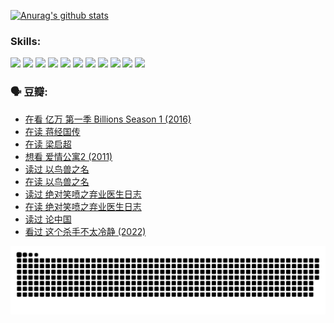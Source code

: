 
[![Anurag's github stats](https://github-readme-stats.vercel.app/api?username=w940853815)](https://github.com/anuraghazra/github-readme-stats)

### Skills:

<code><img height="32" src="https://cdn.jsdelivr.net/npm/simple-icons@v5/icons/python.svg"></code>
<code><img height="32" src="https://cdn.jsdelivr.net/npm/simple-icons@v5/icons/javascript.svg"></code>
<code><img height="32" src="https://cdn.jsdelivr.net/npm/simple-icons@v5/icons/django.svg"></code>
<code><img height="32" src="https://cdn.jsdelivr.net/npm/simple-icons@v5/icons/flask.svg"></code>
<code><img height="32" src="https://cdn.jsdelivr.net/npm/simple-icons@v5/icons/vuetify.svg"></code>
<code><img height="32" src="https://cdn.jsdelivr.net/npm/simple-icons@v5/icons/git.svg"></code>
<code><img height="32" src="https://cdn.jsdelivr.net/npm/simple-icons@v5/icons/docker.svg"></code>
<code><img height="32" src="https://cdn.jsdelivr.net/npm/simple-icons@v5/icons/postgresql.svg"></code>
<code><img height="32" src="https://cdn.jsdelivr.net/npm/simple-icons@v5/icons/elasticsearch.svg"></code>
<code><img height="32" src="https://cdn.jsdelivr.net/npm/simple-icons@v5/icons/macos.svg"></code>
<code><img height="32" src="https://cdn.jsdelivr.net/npm/simple-icons@v5/icons/linux.svg"></code>

### 🗣 豆瓣:

<!-- DOUBAN-ACTIVITIES:START -->
- [在看 亿万 第一季 Billions Season 1‎ (2016)](https://www.douban.com/people/136069238/status/3878098700/?_i=53330080)
- [在读 蒋经国传](https://www.douban.com/people/136069238/status/3877458956/?_i=53330080)
- [在读 梁启超](https://www.douban.com/people/136069238/status/3876806133/?_i=53330080)
- [想看 爱情公寓2‎ (2011)](https://www.douban.com/people/136069238/status/3876682115/?_i=53330080)
- [读过 以鸟兽之名](https://www.douban.com/people/136069238/status/3876369302/?_i=53330080)
- [在读 以鸟兽之名](https://www.douban.com/people/136069238/status/3869094471/?_i=53330080)
- [读过 绝对笑喷之弃业医生日志](https://www.douban.com/people/136069238/status/3869093225/?_i=53330080)
- [在读 绝对笑喷之弃业医生日志](https://www.douban.com/people/136069238/status/3862106751/?_i=53330080)
- [读过 论中国](https://www.douban.com/people/136069238/status/3862105795/?_i=53330080)
- [看过 这个杀手不太冷静‎ (2022)](https://www.douban.com/people/136069238/status/3856458693/?_i=53330080)
<!-- DOUBAN-ACTIVITIES:END -->


![Snake animation](https://raw.githubusercontent.com/w940853815/w940853815/output/github-contribution-grid-snake.svg)

<!--
**w940853815/w940853815** is a ✨ _special_ ✨ repository because its `README.md` (this file) appears on your GitHub profile.

Here are some ideas to get you started:

- 🔭 I’m currently working on ...
- 🌱 I’m currently learning ...
- 👯 I’m looking to collaborate on ...
- 🤔 I’m looking for help with ...
- 💬 Ask me about ...
- 📫 How to reach me: ...
- 😄 Pronouns: ...
- ⚡ Fun fact: ...
-->
